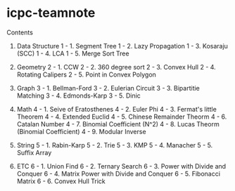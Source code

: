# icpc-teamnote

Contents

1. Data Structure
	1 - 1. Segment Tree
	1 - 2. Lazy Propagation
	1 - 3. Kosaraju (SCC)
	1 - 4. LCA
	1 - 5. Merge Sort Tree

2. Geometry
	2 - 1. CCW
	2 - 2. 360 degree sort
	2 - 3. Convex Hull
	2 - 4. Rotating Calipers
	2 - 5. Point in Convex Polygon

3. Graph
	3 - 1. Bellman-Ford
	3 - 2. Eulerian Circuit
	3 - 3. Bipartitie Matching
	3 - 4. Edmonds-Karp
	3 - 5. Dinic

4. Math
	4 - 1. Seive of Eratosthenes
	4 - 2. Euler Phi
	4 - 3. Fermat's little Theorem
	4 - 4. Extended Euclid
	4 - 5. Chinese Remainder Theorm 
	4 - 6. Catalan Number
	4 - 7. Binomial Coefficient (N^2)
	4 - 8. Lucas Theorm (Binomial Coefficient)
	4 - 9. Modular Inverse

5. String
	5 - 1. Rabin-Karp
	5 - 2. Trie
	5 - 3. KMP
	5 - 4. Manacher
	5 - 5. Suffix Array

6. ETC
	6 - 1. Union Find
	6 - 2. Ternary Search
	6 - 3. Power with Divide and Conquer
	6 - 4. Matrix Power with Divide and Conquer
	6 - 5. Fibonacci Matrix
	6 - 6. Convex Hull Trick
